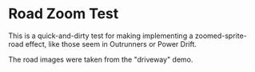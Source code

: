 Road Zoom Test
==============

This is a quick-and-dirty test for making implementing a zoomed-sprite-road effect, like those seem in Outrunners or Power Drift.

The road images were taken from the "driveway" demo.
